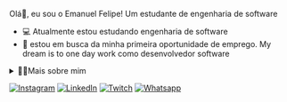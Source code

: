 
<p>
 Olá👋, eu sou o Emanuel Felipe!  Um estudante de engenharia de software

- 💻 Atualmente estou estudando engenharia de software
- 🔎 estou em busca da minha primeira oportunidade de emprego. My dream is to one day work como desenvolvedor software
</p>

<!-- Dropdown -->
<details>
  <summary>👨‍💻Mais sobre mim</summary>

  - 💬 Tenho 21 anos e atualmente moro no Brasil. Estou me dedicando aos estudos de front-end e back-end, ao mesmo tempo que estou aprendendo alemão. Estou no início da minha jornada profissional na área de programação e tenho o objetivo de oferecer sempre o meu melhor em cada dia.
    
  - ⚡Tenho uma paixão pela leitura, que se estende desde bons livros até mangás e quadrinhos, e também adoro assistir filmes e jogar. Para mim, nossos interesses pessoais não são apenas fontes de entretenimento, mas também ferramentas essenciais para uma compreensão mais ampla do mundo e para encontrar soluções criativas para os desafios que enfrentamos.
</details>

<!-- Links -->
[![Instagram](https://img.shields.io/badge/Instagram-E4405F?style=for-the-badge&logo=instagram&logoColor=white)](https://www.instagram.com/emanuel.adventure/)
[![LinkedIn](https://img.shields.io/badge/LinkedIn-0077B5?style=for-the-badge&logo=linkedin&logoColor=white)](https://www.linkedin.com/in/emanuel-felipe-40542a235/)
[![Twitch](https://img.shields.io/badge/Twitch-9146FF?style=for-the-badge&logo=twitch&logoColor=white)](https://www.twitch.tv/piratalobo/about)
[![Whatsapp](https://img.shields.io/badge/WhatsApp-25D366?style=for-the-badge&logo=whatsapp&logoColor=white)](https://wa.me/63992329304?text=Ol%C3%A1%2C%20Emanuel!%20Espero%20que%20esteja%20tudo%20bem%20contigo.%20Voc%C3%AA%20est%C3%A1%20dispon%C3%ADvel%20para%20conversar%3F)
